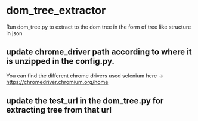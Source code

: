 # dom_tree_extractor
Run dom_tree.py to extract to the dom tree in the form of tree like structure in json

## update chrome_driver path according to where it is unzipped in the config.py. 
You can find the different chrome drivers used selenium here -> https://chromedriver.chromium.org/home

## update the test_url in the dom_tree.py for extracting tree from that url

